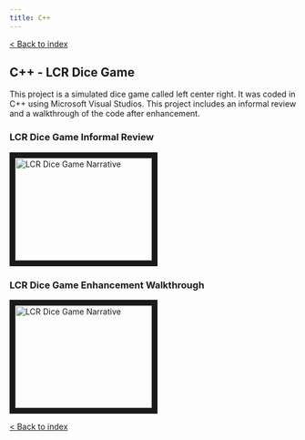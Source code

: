 ```yaml
---
title: C++
---
```

[< Back to index](index.md)

## C++ - LCR Dice Game

This project is a simulated dice game called left center right. It was coded in C++ using Microsoft Visual Studios. This project includes an informal review and a walkthrough of the code after enhancement.
 
### LCR Dice Game Informal Review  
<a href="http://www.youtube.com/watch?feature=player_embedded&v=ypwquhHScjg
" target="_blank"><img src="http://img.youtube.com/vi/ypwquhHScjg/0.jpg" 
alt="LCR Dice Game Narrative" width="240" height="180" border="10" /></a>
  
### LCR Dice Game Enhancement Walkthrough
<a href="http://www.youtube.com/watch?feature=player_embedded&v=lojidoW1azU
" target="_blank"><img src="http://img.youtube.com/vi/lojidoW1azU/0.jpg" 
alt="LCR Dice Game Narrative" width="240" height="180" border="10" /></a>
  
[< Back to index](index.md)
